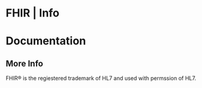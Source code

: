 # FHIR | Info



# Documentation



## More Info


FHIR&reg; is the regiestered trademark of HL7 and used with permssion of HL7.